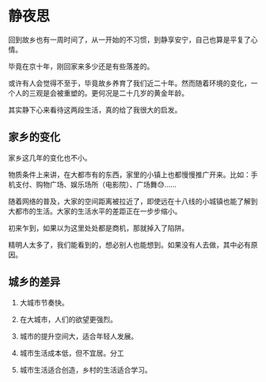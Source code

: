 # 静夜思

回到故乡也有一周时间了，从一开始的不习惯，到静享安宁，自己也算是平复了心情。

毕竟在京十年，刚回家来多少还是有些落差的。

或许有人会觉得不至于，毕竟故乡养育了我们近二十年。然而随着环境的变化，一个人的三观是会被重塑的。更何况是二十几岁的黄金年龄。

其实静下心来看待这两段生活，真的给了我很大的启发。

## 家乡的变化

家乡这几年的变化也不小。

物质条件上来讲，在大都市有的东西，家里的小镇上也都慢慢推广开来。比如：手机支付、购物广场、娱乐场所（电影院）、广场舞😓……

随着网络的普及，大家的空间距离被拉近了，即使远在十八线的小城镇也能了解到大都市的生活。大家的生活水平的差距正在一步步缩小。

初来乍到，如果以为这里处处都是商机，那就掉入了陷阱。

精明人太多了，我们能看到的，想必别人也能想到。如果没有人去做，其中必有原因。

## 城乡的差异

1. 大城市节奏快。

2. 在大城市，人们的欲望更强烈。

3. 城市的提升空间大，适合年轻人发展。

4. 城市生活成本低，但不宜居。分工

5. 城市生活适合创造，乡村的生活适合学习。
